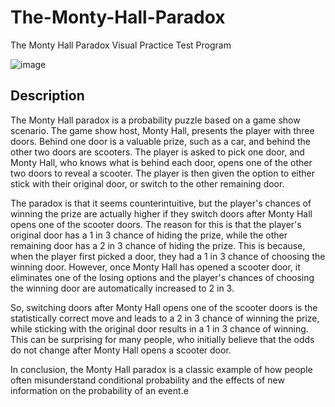 # The-Monty-Hall-Paradox
The Monty Hall Paradox Visual Practice Test Program

![image](https://user-images.githubusercontent.com/123785508/217886808-20f40738-b268-4aea-bbf8-74015017db33.png)

## Description
The Monty Hall paradox is a probability puzzle based on a game show scenario. The game show host, Monty Hall, presents the player with three doors. Behind one door is a valuable prize, such as a car, and behind the other two doors are scooters. The player is asked to pick one door, and Monty Hall, who knows what is behind each door, opens one of the other two doors to reveal a scooter. The player is then given the option to either stick with their original door, or switch to the other remaining door.

The paradox is that it seems counterintuitive, but the player's chances of winning the prize are actually higher if they switch doors after Monty Hall opens one of the scooter doors. The reason for this is that the player's original door has a 1 in 3 chance of hiding the prize, while the other remaining door has a 2 in 3 chance of hiding the prize. This is because, when the player first picked a door, they had a 1 in 3 chance of choosing the winning door. However, once Monty Hall has opened a scooter door, it eliminates one of the losing options and the player's chances of choosing the winning door are automatically increased to 2 in 3.

So, switching doors after Monty Hall opens one of the scooter doors is the statistically correct move and leads to a 2 in 3 chance of winning the prize, while sticking with the original door results in a 1 in 3 chance of winning. This can be surprising for many people, who initially believe that the odds do not change after Monty Hall opens a scooter door.

In conclusion, the Monty Hall paradox is a classic example of how people often misunderstand conditional probability and the effects of new information on the probability of an event.е
